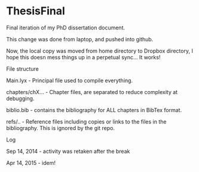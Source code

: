 ThesisFinal
===========

Final iteration of my PhD dissertation document.


This change was done from laptop, and pushed into github.

Now, the local copy was moved from home directory to Dropbox directory, I hope this doesn mess things up in a perpetual sync...
It works!



File structure

Main.lyx - Principal file used to compile everything. 

chapters/chX... - Chapter files, are separated to reduce complexity at debugging.

biblio.bib - contains the bibliography for ALL chapters in BibTex format.

refs/.. - Reference files including copies or links to the files in the bibliography. This is ignored by the git repo.


Log

Sep 14, 2014 - activity was retaken after the break 

Apr 14, 2015 - idem!
